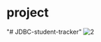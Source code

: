 # project

"# JDBC-student-tracker" 
![2](https://user-images.githubusercontent.com/26092150/43085381-e7674738-8e68-11e8-983b-37c6299b9f27.JPG)
